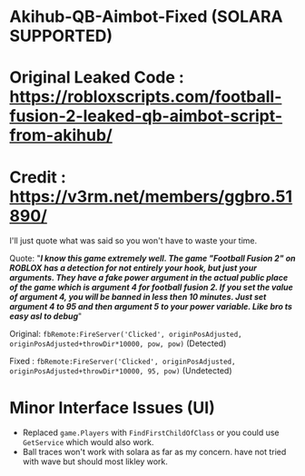 # Akihub-QB-Aimbot-Fixed (SOLARA SUPPORTED)

# Original Leaked Code : https://robloxscripts.com/football-fusion-2-leaked-qb-aimbot-script-from-akihub/

# Credit : https://v3rm.net/members/ggbro.51890/

I'll just quote what was said so you won't have to waste your time. 

Quote: "***I know this game extremely well. The game "Football Fusion 2" on ROBLOX has a detection for not entirely your hook, but just your arguments. They have a fake power argument in the actual public place of the game which is argument 4 for football fusion 2. If you set the value of argument 4, you will be banned in less then 10 minutes. Just set argument 4 to 95 and then argument 5 to your power variable. Like bro ts easy asl to debug***"

Original: ```fbRemote:FireServer('Clicked', originPosAdjusted, originPosAdjusted+throwDir*10000, pow, pow)``` (Detected)

Fixed : ```fbRemote:FireServer('Clicked', originPosAdjusted, originPosAdjusted+throwDir*10000, 95, pow)``` (Undetected)


# Minor Interface Issues (UI)

- Replaced ```game.Players``` with ```FindFirstChildOfClass``` or you could use ```GetService``` which would also work.
- Ball traces won't work with solara as far as my concern. have not tried with wave but should most likley work.


